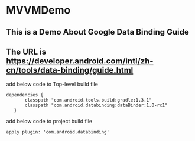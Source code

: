 # MVVMDemo
## This is a Demo About Google Data Binding Guide
## The URL is https://developer.android.com/intl/zh-cn/tools/data-binding/guide.html
add below code to Top-level build file

    dependencies {
           classpath "com.android.tools.build:gradle:1.3.1"
           classpath "com.android.databinding:dataBinder:1.0-rc1"
       }

add below code to project build file

    apply plugin: 'com.android.databinding'


